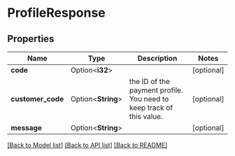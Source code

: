 # ProfileResponse

## Properties

Name | Type | Description | Notes
------------ | ------------- | ------------- | -------------
**code** | Option<**i32**> |  | [optional]
**customer_code** | Option<**String**> | the ID of the payment profile. You need to keep track of this value. | [optional]
**message** | Option<**String**> |  | [optional]

[[Back to Model list]](../README.md#documentation-for-models) [[Back to API list]](../README.md#documentation-for-api-endpoints) [[Back to README]](../README.md)


